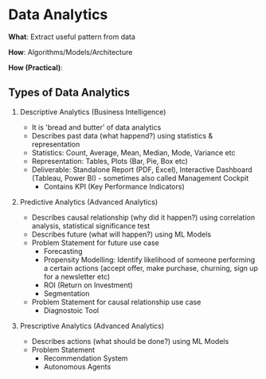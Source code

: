 # Data Analytics

**What**: Extract useful pattern from data

**How**: Algorithms/Models/Architecture

**How (Practical)**: 

## Types of Data Analytics

1. Descriptive Analytics (Business Intelligence)
    - It is 'bread and butter' of data analytics
    - Describes past data (what happend?) using statistics & representation
    - Statistics: Count, Average, Mean, Median, Mode, Variance etc
    - Representation: Tables, Plots (Bar, Pie, Box etc)
    - Deliverable: Standalone Report (PDF, Excel), Interactive Dashboard (Tableau, Power BI) - sometimes also called Management Cockpit
      - Contains KPI (Key Performance Indicators)

2. Predictive Analytics (Advanced Analytics)
    - Describes causal relationship (why did it happen?) using correlation analysis, statistical significance test
    - Describes future (what will happen?) using ML Models
    - Problem Statement for future use case
      - Forecasting 
      - Propensity Modelling: Identify likelihood of someone performing a certain actions (accept offer, make purchase, churning, sign up for a newsletter etc)
      - ROI (Return on Investment)
      - Segmentation
    - Problem Statement for causal relationship use case
      - Diagnostoic Tool

3. Prescriptive Analytics (Advanced Analytics)
    - Describes actions (what should be done?) using ML Models
    - Problem Statement
      - Recommendation System
      - Autonomous Agents

